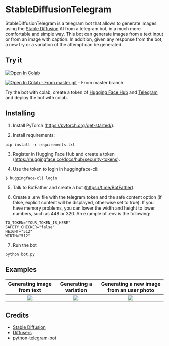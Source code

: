 # StableDiffusionTelegram
StableDiffusionTelegram is a telegram bot that allows to generate images using the [Stable Diffusion](https://github.com/CompVis/stable-diffusion) AI from a telegram bot, in a much more comfortable and simple way. This bot can generate images from a text input or from an image with caption. In addition, given any response from the bot, a new try or a variation of the attempt can be generated.


## Try it
[![Open In Colab](https://colab.research.google.com/assets/colab-badge.svg)](https://colab.research.google.com/drive/1J8AwNljTqtfKr44YqpbkC-43GiKJ93Dt?usp=sharing)


[![Open In Colab - From master git](https://colab.research.google.com/assets/colab-badge.svg)](https://colab.research.google.com/drive/11HvpaEJudoY5-KYU3GBWYjAMWoe2a21u) - From master branch


Try the bot with colab, create a token of [Hugging Face Hub](https://huggingface.co/docs/hub/security-tokens) and [Telegram](https://t.me/BotFather) and deploy the bot with colab.

## Installing
1. Install PyTorch (https://pytorch.org/get-started/).

2. Install requirements:
  ```
  pip install -r requirements.txt
  ```
  
3. Register in Hugging Face Hub and create a token (https://huggingface.co/docs/hub/security-tokens).

4. Use the token to login in huggingface-cli:
  ```
  $ huggingface-cli login
  ```
  
5. Talk to BotFather and create a bot (https://t.me/BotFather).

6. Create a .env file with the telegram token and the safe content option (if false, explicit content will be displayed, otherwise set to true). If you have memory problems, you can lower the width and height to lower numbers, such as 448 or 320. An example of .env is the following:
  ```
  TG_TOKEN="YOUR_TOKEN_IS_HERE"
  SAFETY_CHECKER="false"
  HEIGHT="512"
  WIDTH="512"
  ```
  
7. Run the bot
  ```
  python bot.py
  ```


## Examples
Generating image from text |  Generating a variation   |  Generating a new image from an user photo
:-------------------------:|:-------------------------:|:-------------------------:
![](assets/example1.jpg)   |  ![](assets/example2.jpg) |  ![](assets/example3.jpg)


## Credits

* [Stable Diffusion](https://github.com/CompVis/stable-diffusion)
* [Diffusers](https://github.com/huggingface/diffusers)
* [python-telegram-bot](https://github.com/python-telegram-bot/python-telegram-bot)
